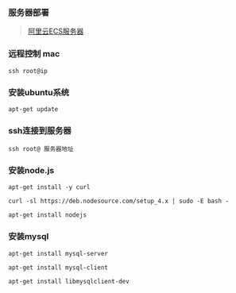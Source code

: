 ### 服务器部署

> [阿里云ECS服务器](https://www.aliyun.com)

### 远程控制 mac

````
ssh root@ip

````

### 安装ubuntu系统

````
apt-get update

````

### ssh连接到服务器

````
ssh root@ 服务器地址

````

### 安装node.js

````
apt-get install -y curl

curl -sl https://deb.nodesource.com/setup_4.x | sudo -E bash -

apt-get install nodejs

````

### 安装mysql

````
apt-get install mysql-server

apt-get install mysql-client

apt-get install libmysqlclient-dev
````

